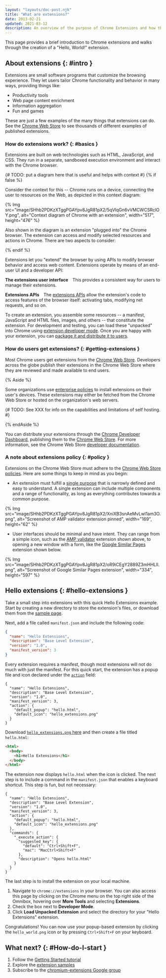 ```yaml
---
layout: "layouts/doc-post.njk"
title: "What are extensions?"
date: 2013-02-21
updated: 2021-03-12
description: An overview of the purpose of Chrome Extensions and how they're developed.
---
```


This page provides a brief introduction to Chrome extensions and walks through the creation of a
"Hello, World!" extension.


## About extensions {: #intro }

Extensions are small software programs that customize the browsing experience. They let users tailor
Chrome functionality and behavior in many ways, providing things like:

* Productivity tools
* Web page content enrichment
* Information aggregation
* Fun and games

These are just a few examples of the many things that extensions can do. See the [Chrome Web
Store][cws] to see thousands of different examples of published extensions.

### How do extensions work? {: #basics }

Extensions are built on web technologies such as HTML, JavaScript, and CSS.  They run in a separate,
sandboxed execution environment and interact with the Chrome browser.

{# TODO: put a diagram here that is useful and helps with context #}
{% if false %}

Consider the context for this
-- Chrome runs on a device, connecting the user to resources on the Web, as depicted in this context
diagram:

{% Img src="image/SHhb2PDKzXTggPGAYpv8JgR81pX2/5qVlqGn6vVMCWCSRclOY.png", alt="Context diagram of Chrome with an extension", width="517", height="476" %}

Also shown in the diagram is an extension "plugged into" the Chrome browser. The extension can
access and modify selected resources and actions in Chrome. There are two aspects to consider:

{% endif %}

Extensions let you "extend" the browser by using APIs to modify browser behavior and access web
content. Extensions operate by means of an end-user UI and a developer API:

**The extensions user interface**&emsp;This provides a consistent way for users to manage their
extensions.

**Extensions APIs**&emsp;The [extensions APIs](/docs/extensions/reference/) allow the extension's
code to access features of the browser itself: activating tabs, modifying net requests, and so on.

To create an extension, you assemble some resources -- a manifest, JavaScript and HTML files,
images, and others -- that constitute the extension. For development and testing, you can load these
"unpacked" into Chrome using [extension developer mode][devmode]. Once you are happy with your
extension, you can [package it and distribute it to users][cws-publish].

### How do users get extensions? {: #getting-extensions }

Most Chrome users get extensions from the [Chrome Web Store][cws]. Developers across the globe
publish their extensions in the Chrome Web Store where they are reviewed and made available to end
users.

{% Aside %}

Some organizations use [enterprise policies] to install extensions on their user's devices. These
extensions may either be fetched from the Chrome Web Store or hosted on the organization's web
servers.

{# TODO: See XXX for info on the capabilities and limitations of self hosting. #}

{% endAside %}

You can distribute your extensions through the [Chrome Developer Dashboard][dev-dashboard],
publishing them to the [Chrome Web Store][cws]. For more information, see the Chrome Web Store
[developer documentation][cws-docs].

### A note about extensions policy {: #policy }

Extensions on the Chrome Web Store must adhere to the [Chrome Web Store policies][cws-policies].
Here are some things to keep in mind as you begin:

* An extension must fulfill a [single purpose] that is narrowly defined and easy to understand. A
  single extension can include multiple components and a range of functionality, as long as
  everything contributes towards a common purpose.

{% Img src="image/SHhb2PDKzXTggPGAYpv8JgR81pX2/XniXB3snAeMvLwI1am3O.png", alt="Screenshot of AMP validator extension pinned", width="169", height="62" %}

* User interfaces should be minimal and have intent. They can range from a simple icon, such as the
  [AMP validator][amp-validator] extension shown above, to opening a new window with a form, like the
  [Google Similar Pages][similar-pages-extension] extension shown below.

{% Img src="image/SHhb2PDKzXTggPGAYpv8JgR81pX2/oR9iCEgY2889Z3mHHLll.png", alt="Screenshot of Google
Similar Pages extension", width="334", height="597" %}

## Hello extensions {: #hello-extensions }

Take a small step into extensions with this quick Hello Extensions example. Start by creating a new
directory to store the extension's files, or download them from the [sample page][hello-sample].

Next, add a file called `manifest.json` and include the following code:

```json
{
  "name": "Hello Extensions",
  "description": "Base Level Extension",
  "version": "1.0",
  "manifest_version": 3
}
```

Every extension requires a manifest, though most extensions will not do much with just the manifest.
For this quick start, the extension has a popup file and icon declared under the
[`action`][action-field] field:

```json/5-8
{
  "name": "Hello Extensions",
  "description": "Base Level Extension",
  "version": "1.0",
  "manifest_version": 3,
  "action": {
    "default_popup": "hello.html",
    "default_icon": "hello_extensions.png"
  }
}
```

Download [`hello_extensions.png` here][hello-uploader] and then create a file titled `hello.html`:

```html
<html>
  <body>
    <h1>Hello Extensions</h1>
  </body>
</html>
```

The extension now displays `hello.html` when the icon is clicked. The next step is to include a
command in the `manifest.json` that enables a keyboard shortcut. This step is fun, but not
necessary:

```json/9-17
{
  "name": "Hello Extensions",
  "description": "Base Level Extension",
  "version": "1.0",
  "manifest_version": 3,
  "action": {
    "default_popup": "hello.html",
    "default_icon": "hello_extensions.png"
  },
  "commands": {
    "_execute_action": {
      "suggested_key": {
        "default": "Ctrl+Shift+F",
        "mac": "MacCtrl+Shift+F"
      },
      "description": "Opens hello.html"
    }
  }
}
```

The last step is to install the extension on your local machine.

1.  Navigate to `chrome://extensions` in your browser. You can also access this page by clicking on
    the Chrome menu on the top right side of the Omnibox, hovering over **More Tools** and selecting
    **Extensions**.
2.  Check the box next to **Developer Mode**.
3.  Click **Load Unpacked Extension** and select the directory for your "Hello Extensions"
    extension.

Congratulations! You can now use your popup-based extension by clicking the `hello_world.png` icon
or by pressing `Ctrl+Shift+F` on your keyboard.

## What next? {: #How-do-I-start }

1.  Follow the [Getting Started tutorial][getstarted-tut]
1.  Explore the [extension samples]
1.  Subscribe to the [chromium-extensions Google group][crx-group]

[amp-validator]: https://chrome.google.com/webstore/detail/amp-validator/nmoffdblmcmgeicmolmhobpoocbbmknc
[action-field]: /docs/extensions/reference/action
[crx-group]: http://groups.google.com/a/chromium.org/group/chromium-extensions
[cws]: https://chrome.google.com/webstore
[cws-docs]: /docs/webstore
[cws-policies]: /docs/webstore/program-policies/
[cws-publish]: /docs/webstore/publish/
[devmode]: /docs/extensions/mv3/getstarted/#manifest
[dev-dashboard]: https://chrome.google.com/webstore/devconsole
[enterprise policies]: https://cloud.google.com/docs/chrome-enterprise/policies/
[extension samples]: https://github.com/GoogleChrome/chrome-extensions-samples
[getstarted-tut]: /docs/extensions/mv3/getstarted
[hello-sample]: /docs/extensions/mv3/samples#search:hello
[hello-uploader]: https://storage.googleapis.com/web-dev-uploads/image/WlD8wC6g8khYWPJUsQceQkhXSlv1/gmKIT88Ha1z8VBMJFOOH.png
[similar-pages-extension]: https://chrome.google.com/webstore/detail/google-similar-pages/pjnfggphgdjblhfjaphkjhfpiiekbbej
[single purpose]: /docs/extensions/mv3/single_purpose
